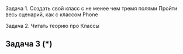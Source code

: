 Задача 1.
Создать свой класс с не менее чем тремя полями
Пройти весь сценарий, как с классом Phone

Задача 2.
Читать теорию про Классы

Задача 3 (*)
--------


